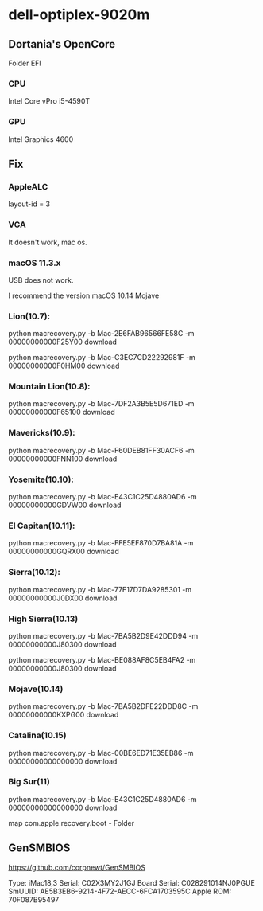 # dell-optiplex-9020m

## Dortania's OpenCore
Folder EFI

### CPU
Intel Core vPro i5-4590T

### GPU
Intel Graphics 4600

## Fix
### AppleALC
layout-id = 3

### VGA
It doesn't work, mac os.

### macOS 11.3.x
USB does not work.

I recommend the version macOS 10.14 Mojave

### Lion(10.7):
python macrecovery.py -b Mac-2E6FAB96566FE58C -m 00000000000F25Y00 download

python macrecovery.py -b Mac-C3EC7CD22292981F -m 00000000000F0HM00 download

### Mountain Lion(10.8):
python macrecovery.py -b Mac-7DF2A3B5E5D671ED -m 00000000000F65100 download

### Mavericks(10.9):
python macrecovery.py -b Mac-F60DEB81FF30ACF6 -m 00000000000FNN100 download

### Yosemite(10.10):
python macrecovery.py -b Mac-E43C1C25D4880AD6 -m 00000000000GDVW00 download

### El Capitan(10.11):
python macrecovery.py -b Mac-FFE5EF870D7BA81A -m 00000000000GQRX00 download

### Sierra(10.12):
python macrecovery.py -b Mac-77F17D7DA9285301 -m 00000000000J0DX00 download

### High Sierra(10.13)
python macrecovery.py -b Mac-7BA5B2D9E42DDD94 -m 00000000000J80300 download

python macrecovery.py -b Mac-BE088AF8C5EB4FA2 -m 00000000000J80300 download

### Mojave(10.14)
python macrecovery.py -b Mac-7BA5B2DFE22DDD8C -m 00000000000KXPG00 download

### Catalina(10.15)
python macrecovery.py -b Mac-00BE6ED71E35EB86 -m 00000000000000000 download

### Big Sur(11)
python macrecovery.py -b Mac-E43C1C25D4880AD6 -m 00000000000000000 download

map com.apple.recovery.boot  -  Folder

## GenSMBIOS
https://github.com/corpnewt/GenSMBIOS

Type:         iMac18,3
Serial:       C02X3MY2J1GJ
Board Serial: C028291014NJ0PGUE
SmUUID:       AE5B3EB6-9214-4F72-AECC-6FCA1703595C
Apple ROM:    70F087B95497
